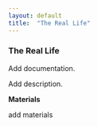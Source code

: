 ```yaml
---
layout: default
title:  "The Real Life"
---
```


<div class="right">
  <h3 align="left">The Real Life</h3>
  <p>Add documentation.</p>
  <p>Add description.</p>
  <b>Materials</b>
  <p>add materials</p>
</div>
